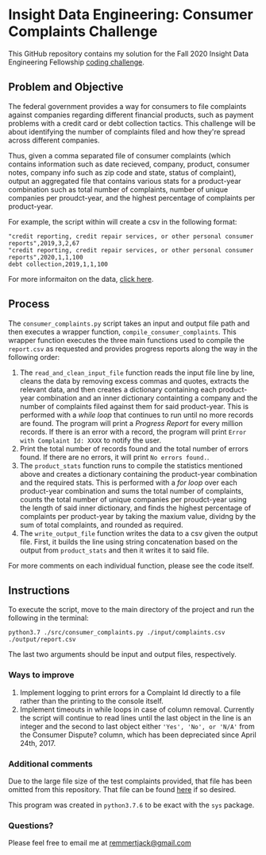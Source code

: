 # Insight Data Engineering: Consumer Complaints Challenge

This GitHub repository contains my solution for the Fall 2020 Insight Data Engineering Fellowship [coding challenge](https://github.com/insightdatascience/consumer_complaints).

## Problem and Objective
The federal government provides a way for consumers to file complaints against companies regarding different financial products, such as payment problems with a credit card or debt collection tactics. This challenge will be about identifying the number of complaints filed and how they're spread across different companies.

Thus, given a comma separated file of consumer complaints (which contains information such as date recieved, company, product, consumer notes, company info such as zip code and state, status of complaint), output an aggregated file that contains various stats for a product-year combination such as total number of complaints, number of unique companies per proudct-year, and the highest percentage of complaints per product-year.

For example, the script within will create a csv in the following format:
```
"credit reporting, credit repair services, or other personal consumer reports",2019,3,2,67
"credit reporting, credit repair services, or other personal consumer reports",2020,1,1,100
debt collection,2019,1,1,100
```

For more informaiton on the data, [click here](https://cfpb.github.io/api/ccdb/fields.html).

## Process
The `consumer_complaints.py` script takes an input and output file path and then executes a wrapper function, `compile_consumer_complaints`. This wrapper function executes the three main functions used to compile the `report.csv` as requested and provides progress reports along the way in the following order:

1. The `read_and_clean_input_file` function reads the input file line by line, cleans the data by removing excess commas and quotes, extracts the relevant data, and then creates a dictionary containing each product-year combination and an inner dictionary containting a company and the number of complaints filed against them for said product-year. This is performed with a *while loop* that continues to run until no more records are found. The program will print a *Progress Report* for every million records. If there is an error with a record, the program will print `Error with Complaint Id: XXXX` to notify the user.
1. Print the total number of records found and the total number of errors found. If there are no errors, it will print `No errors found.`.
1. The `product_stats` function runs to compile the statistics mentioned above and creates a dictionary containing the product-year combination and the required stats.  This is performed with a *for loop* over each product-year combination and sums the total number of complaints, counts the total number of unique companies per proudct-year using the length of said inner dictionary, and finds the highest percentage of complaints per product-year by taking the maxium value, dividng by the sum of total complaints, and rounded as required.
1. The `write_output_file` function writes the data to a csv given the output file. First, it builds the line using string concatenation based on the output from `product_stats` and then it writes it to said file.

For more comments on each individual function, please see the code itself.

## Instructions
To execute the script, move to the main directory of the project and run the following in the terminal:
```
python3.7 ./src/consumer_complaints.py ./input/complaints.csv ./output/report.csv
```
The last two arguments should be input and output files, respectively.

### Ways to improve
1. Implement logging to print errors for a Complaint Id directly to a file rather than the printing to the console itself.
1. Implement timeouts in while loops in case of column removal. Currently the script will continue to read lines until the last object in the line is an integer and the second to last object either `'Yes', 'No', or 'N/A'` from the Consumer Dispute? column, which has been depreciated since April 24th, 2017.

### Additional comments
Due to the large file size of the test complaints provided, that file has been omitted from this repository. That file can be found [here](http://files.consumerfinance.gov/ccdb/complaints.csv.zip) if so desired.

This program was created in `python3.7.6` to be exact with the `sys` package.

### Questions?
Please feel free to email me at remmertjack@gmail.com

